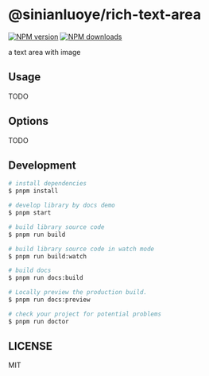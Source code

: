 # @sinianluoye/rich-text-area

[![NPM version](https://img.shields.io/npm/v/@sinianluoye/rich-text-area.svg?style=flat)](https://npmjs.org/package/@sinianluoye/rich-text-area)
[![NPM downloads](http://img.shields.io/npm/dm/@sinianluoye/rich-text-area.svg?style=flat)](https://npmjs.org/package/@sinianluoye/rich-text-area)

a text area with image

## Usage

TODO

## Options

TODO

## Development

```bash
# install dependencies
$ pnpm install

# develop library by docs demo
$ pnpm start

# build library source code
$ pnpm run build

# build library source code in watch mode
$ pnpm run build:watch

# build docs
$ pnpm run docs:build

# Locally preview the production build.
$ pnpm run docs:preview

# check your project for potential problems
$ pnpm run doctor
```

## LICENSE

MIT
